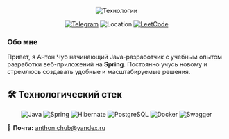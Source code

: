 

<p align="center">
  <img src="https://readme-typing-svg.demolab.com?font=Fira+Code&pause=1000&color=22D3EE&width=435&lines=Spring+Boot+%E2%9D%AF+Hibernate+%E2%9D%AF+Docker+%E2%9D%AF+Microservices" alt="Технологии" />
</p>

<div align="center">
  
[![Telegram](https://img.shields.io/badge/-@Allo211-0088CC?style=flat&logo=Telegram&logoColor=white)](https://t.me/Allo211)
![Location](https://img.shields.io/badge/%F0%9F%8C%8D_Rostov--on--Don-22D3EE?style=flat)
[![LeetCode](https://img.shields.io/badge/-LeetCode-FFA116?style=flat&logo=LeetCode&logoColor=black)](https://leetcode.com/u/allon21/)
</div>

### Обо мне

Привет, я Антон Чуб начинающий Java-разработчик с учебным опытом разработки веб-приложений на **Spring**. Постоянно учусь новому и стремлюсь создавать удобные и масштабируемые решения.


## 🛠️ Технологический стек
<div align="center">

![Java](https://img.shields.io/badge/Java-ED8B00?style=for-the-badge&logo=openjdk&logoColor=white)
![Spring](https://img.shields.io/badge/Spring-6DB33F?style=for-the-badge&logo=spring&logoColor=white)
![Hibernate](https://img.shields.io/badge/Hibernate-59666C?style=for-the-badge&logo=hibernate&logoColor=white)
![PostgreSQL](https://img.shields.io/badge/PostgreSQL-4169E1?style=for-the-badge&logo=postgresql&logoColor=white)
![Docker](https://img.shields.io/badge/Docker-2496ED?style=for-the-badge&logo=docker&logoColor=white)
![Swagger](https://img.shields.io/badge/Swagger-85EA2D?style=for-the-badge&logo=swagger&logoColor=black)

</div>

📧 **Почта:** [anthon.chub@yandex.ru](mailto:anthon.chub@yandex.ru)
